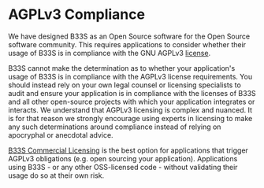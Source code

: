# AGPLv3 Compliance

We have designed B33S as an Open Source software for the Open Source software community. This requires applications to consider whether their usage of B33S is in compliance with the GNU AGPLv3 [license](https://github.com/infobsmi/b33s/blob/master/LICENSE).

B33S cannot make the determination as to whether your application's usage of B33S is in compliance with the AGPLv3 license requirements. You should instead rely on your own legal counsel or licensing specialists to audit and ensure your application is in compliance with the licenses of B33S and all other open-source projects with which your application integrates or interacts. We understand that AGPLv3 licensing is complex and nuanced. It is for that reason we strongly encourage using experts in licensing to make any such determinations around compliance instead of relying on apocryphal or anecdotal advice.

[B33S Commercial Licensing](https://min.io/pricing) is the best option for applications that trigger AGPLv3 obligations (e.g. open sourcing your application). Applications using B33S - or any other OSS-licensed code - without validating their usage do so at their own risk.
